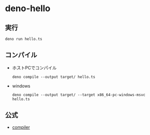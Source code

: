 # deno-hello

## 実行

```shell
deno run hello.ts
```

## コンパイル

- ホストPCでコンパイル
    ```shell
    deno compile --output target/ hello.ts
    ```
- windows
    ```shell
    deno compile --output target/ --target x86_64-pc-windows-msvc hello.ts
    ```

## 公式
- [compiler](https://docs.deno.com/runtime/manual/tools/compiler)
